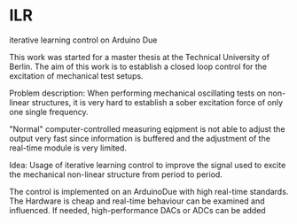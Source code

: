 # ILR
iterative learning control on Arduino Due

This work was started for a master thesis at the Technical University of Berlin.
The aim of this work is to establish a closed loop control for the excitation of mechanical test setups.

Problem description:
When performing mechanical oscillating tests on non-linear structures, it is very hard to establish a 
sober excitation force of only one single frequency.

"Normal" computer-controlled measuring eqipment is not able to adjust the output very fast since information is buffered and the adjustment of the real-time module is very limited.

Idea:
Usage of iterative learning control to improve the signal used to excite the mechanical non-linear 
structure from period to period.

The control is implemented on an ArduinoDue with high real-time standards. The Hardware is cheap and real-time behaviour can be examined and influenced. If needed, high-performance DACs or ADCs can be added  
